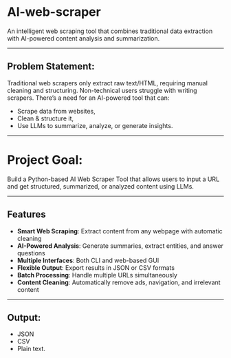 # AI-web-scraper
An intelligent web scraping tool that combines traditional data extraction with AI-powered content analysis and summarization.

---

## Problem Statement:
Traditional web scrapers only extract raw text/HTML, requiring manual cleaning and structuring. Non-technical users struggle with writing scrapers. There’s a need for an AI-powered tool that can:

- Scrape data from websites,
- Clean & structure it,
- Use LLMs to summarize, analyze, or generate insights.

---

# Project Goal:
Build a Python-based AI Web Scraper Tool that allows users to input a URL and get structured, summarized, or analyzed content using LLMs.

---

## Features

- **Smart Web Scraping**: Extract content from any webpage with automatic cleaning
- **AI-Powered Analysis**: Generate summaries, extract entities, and answer questions
- **Multiple Interfaces**: Both CLI and web-based GUI
- **Flexible Output**: Export results in JSON or CSV formats
- **Batch Processing**: Handle multiple URLs simultaneously
- **Content Cleaning**: Automatically remove ads, navigation, and irrelevant content

---

## Output: 

- JSON
- CSV
- Plain text.
